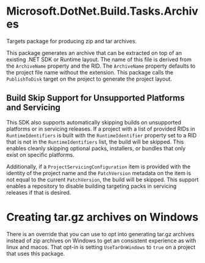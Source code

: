 # Microsoft.DotNet.Build.Tasks.Archives

Targets package for producing zip and tar archives.

This package generates an archive that can be extracted on top of an existing .NET SDK or Runtime layout. The name of this file is derived from the `ArchiveName` property and the RID. The `ArchiveName` property defaults to the project file name without the extension. This package calls the `PublishToDisk` target on the project to generate the project layout.

## Build Skip Support for Unsupported Platforms and Servicing

This SDK also supports automatically skipping builds on unsupported platforms or in servicing releases. If a project with a list of provided RIDs in `RuntimeIdentifiers` is built with the `RuntimeIdentifier` property set to a RID that is not in the `RuntimeIdentifiers` list, the build will be skipped. This enables cleanly skipping optional packs, installers, or bundles that only exist on specific platforms. 

Additionally, if a `ProjectServicingConfiguration` item is provided with the identity of the project name and the `PatchVersion` metadata on the item is not equal to the current `PatchVersion`, the build will be skipped. This support enables a repository to disable building targeting packs in servicing releases if that is desired.

# Creating tar.gz archives on Windows

There is an override that you can use to opt into generating tar.gz archives instead of zip archives on Windows to get an consistent experience as with linux and macos.
That opt-in is setting ``UseTarOnWindows`` to ``true`` on a project that uses this package.
